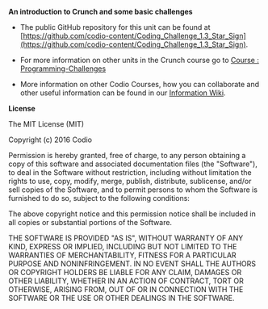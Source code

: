 **An introduction to Crunch and some basic challenges**


- The public GitHub repository for this unit can be found at [https://github.com/codio-content/Coding_Challenge_1.3_Star_Sign](https://github.com/codio-content/Coding_Challenge_1.3_Star_Sign).

- For more information on other units in the Crunch course go to [Course : Programming-Challenges](https://github.com/codio-content/Information/wiki/Course-:-Programming-Challenges)

- More information on other Codio Courses, how you can collaborate and other useful information can be found in our [Information Wiki](https://github.com/codio-content/Information/wiki).



**License**

The MIT License (MIT)

Copyright (c) 2016 Codio

Permission is hereby granted, free of charge, to any person obtaining a copy of this software and associated documentation files (the "Software"), to deal in the Software without restriction, including without limitation the rights to use, copy, modify, merge, publish, distribute, sublicense, and/or sell copies of the Software, and to permit persons to whom the Software is furnished to do so, subject to the following conditions:

The above copyright notice and this permission notice shall be included in all copies or substantial portions of the Software.

THE SOFTWARE IS PROVIDED "AS IS", WITHOUT WARRANTY OF ANY KIND, EXPRESS OR IMPLIED, INCLUDING BUT NOT LIMITED TO THE WARRANTIES OF MERCHANTABILITY, FITNESS FOR A PARTICULAR PURPOSE AND NONINFRINGEMENT. IN NO EVENT SHALL THE AUTHORS OR COPYRIGHT HOLDERS BE LIABLE FOR ANY CLAIM, DAMAGES OR OTHER LIABILITY, WHETHER IN AN ACTION OF CONTRACT, TORT OR OTHERWISE, ARISING FROM, OUT OF OR IN CONNECTION WITH THE SOFTWARE OR THE USE OR OTHER DEALINGS IN THE SOFTWARE.
